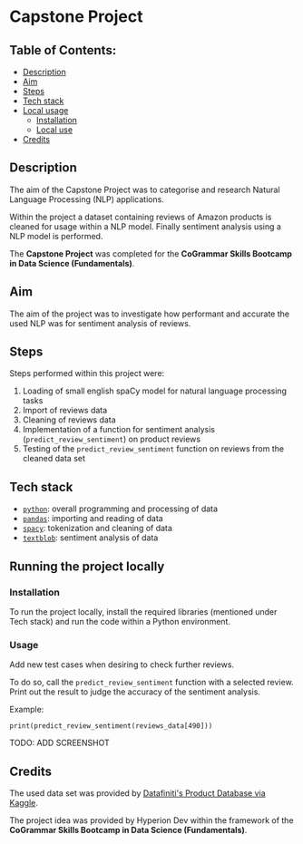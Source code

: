 # Capstone Project

## Table of Contents:

- [Description](#description)
- [Aim](#aim)
- [Steps](#steps)
- [Tech stack](#tech-stack)
- [Local usage](#local-usage)
  * [Installation](#installation)
  * [Local use](#local-use)
- [Credits](#credits)


## Description

The aim of the Capstone Project was to categorise and research Natural Language Processing (NLP) applications.

Within the project a dataset containing reviews of Amazon products is cleaned for usage within a NLP model.
Finally sentiment analysis using a NLP model is performed.

The **Capstone Project** was completed for the **CoGrammar Skills Bootcamp in Data Science (Fundamentals)**.

## Aim

The aim of the project was to investigate how performant and accurate the used NLP was for
sentiment analysis of reviews.


## Steps

Steps performed within this project were:

1. Loading of small english spaCy model for natural language processing tasks
2. Import of reviews data
3. Cleaning of reviews data
4. Implementation of a function for sentiment analysis (`predict_review_sentiment`) on product reviews
5. Testing of the `predict_review_sentiment` function on reviews from the cleaned data set


## Tech stack

- [`python`](https://www.python.org/): overall programming and processing of data
- [`pandas`](https://pandas.pydata.org/): importing and reading of data
- [`spacy`](https://spacy.io/): tokenization and cleaning of data
- [`textblob`](https://textblob.readthedocs.io/en/dev/): sentiment analysis of data


## Running the project locally

### Installation

To run the project locally, install the required libraries (mentioned under Tech stack)
and run the code within a Python environment.

### Usage

Add new test cases when desiring to check further reviews.

To do so, call the `predict_review_sentiment` function with a selected review.
Print out the result to judge the accuracy of the sentiment analysis.

Example:

```print(predict_review_sentiment(reviews_data[490]))```

TODO: ADD SCREENSHOT


## Credits

The used data set was provided by [Datafiniti's Product Database via Kaggle](https://www.kaggle.com/datasets/datafiniti/consumer-reviews-of-amazon-products).

The project idea was provided by Hyperion Dev within the framework of the
**CoGrammar Skills Bootcamp in Data Science (Fundamentals)**.

